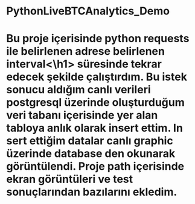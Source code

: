 # PythonLiveBTCAnalytics_Demo

<h1>Bu proje içerisinde python requests ile belirlenen adrese belirlenen interval<\h1>
süresinde tekrar edecek şekilde çalıştırdım. Bu istek sonucu aldığım canlı verileri postgresql üzerinde oluşturduğum veri tabanı içerisinde yer alan tabloya anlık olarak insert ettim.
In sert ettiğim datalar canlı graphic üzerinde database den okunarak görüntülendi. Proje path içerisinde ekran görüntüleri ve test sonuçlarından bazılarını ekledim.